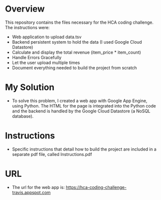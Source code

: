 # Overview
This repository contains the files necessary for the HCA coding challenge.
The instructions were:
 - Web application to upload data.tsv
 - Backend persistent system to hold the data (I used Google Cloud Datastore)
 - Calculate and display the total revenue (item_price * item_count)
 - Handle Errors Gracefully
 - Let the user upload multiple times
 - Document everything needed to build the project from scratch

# My Solution
 - To solve this problem, I created a web app with Google App Engine, using Python.  The HTML for the page is integrated into the Python code and the backend is handled by the Google Cloud Datastore (a NoSQL database).  

# Instructions
 - Specific instructions that detail how to build the project are included in a separate pdf file, called Instructions.pdf 

# URL
 - The url for the web app is: https://hca-coding-challenge-travis.appspot.com
